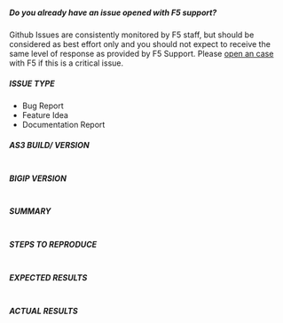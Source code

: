 <!--- Verify first that your issue/request is not already reported in GitHub -->

##### Do you already have an issue opened with F5 support?
Github Issues are consistently monitored by F5 staff, but should be considered as best effort only and you should not expect to receive the same level of response as provided by F5 Support. Please [open an case](https://support.f5.com/csp/article/K2633) with F5 if this is a critical issue.


##### ISSUE TYPE
<!--- Pick one below and delete the rest: -->
 - Bug Report
 - Feature Idea
 - Documentation Report


##### AS3 BUILD/ VERSION
<!--- Type your AS3 build number. This is the number on the RPM file just before .noarch, i.e. f5-appsvcs-3.0.0-34.noarch.rpm is build 34.  From the BIG-IP UI, click iApp > Package Management LX and then look at the Build column
-->
```

```

##### BIGIP VERSION
<!---
Paste verbatim output from “tmsh show sys version” between quotes below. From the BIG-IP UI, click System > Configuration, and then look at the Version row 
-->
```

```


##### SUMMARY
<!--- Explain the problem briefly -->

```

```

##### STEPS TO REPRODUCE
<!---
For bugs, show exactly how to reproduce the problem.
For new features, show how the feature would be used.
-->

<!--- Paste example declarations between quotes below -->
```

```

<!--- You can also paste gist.github.com links for larger files -->

##### EXPECTED RESULTS
<!--- What did you expect to happen when running the steps above? -->

```

```

##### ACTUAL RESULTS
<!--- What actually happened?  -->

<!--- Paste verbatim command output between quotes below -->
```

```
